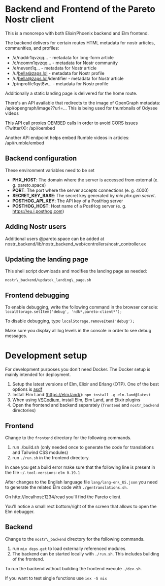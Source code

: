 # Backend and Frontend of the Pareto Nostr client

This is a monorepo with both Elixir/Phoenix backend and Elm frontend.

The backend delivers for certain routes HTML metadata for nostr articles, communities, and profiles:
- /a/naddr1qvzqq...            - metadata for long-form article
- /c/ncomm1qvzqq...            - metadata for Nostr community
- /e/nevent1q...               - metadata for Nostr article
- /u/bella@zaps.lol            - metadata for Nostr profile
- /u/bella@zaps.lol/identifier - metadata for Nostr article
- /p/nprofile1qyt8w... 	       - metadata for Nostr profile

Additionally a static landing page is delivered for the home route.

There's an API available that redirects to the image of OpenGraph metadata:
/api/opengraph/image??url=...
This is being used for thumbnails of Odysee videos

This API call proxies OEMBED calls in order to avoid CORS issues (Twitter/X):
/api/oembed

Another API endpoint helps embed Rumble videos in articles:
/api/rumble/embed

## Backend configuration

These environment variables need to be set
- **PHX_HOST**: The domain where the server is accessed from external (e. g. pareto.space)
- **PORT**: The port where the server accepts connections (e. g. 4000)
- **SECRET_KEY_BASE**: The secret key generated by *mix phx.gen.secret*.
- **POSTHOG_API_KEY**: The API key of a PostHog server
- **POSTHOG_HOST**: Host name of a PostHog server (e. g. https://eu.i.posthog.com)

## Adding Nostr users

Additional users @pareto.space can be added at nostr\_backend/lib/nostr\_backend\_web/controllers/nostr\_controller.ex

## Updating the landing page

This shell script downloads and modifies the landing page as needed:

```
nostr\_backend/update\_landing\_page.sh
```

## Frontend debugging

To enable debugging, write the following command in the browser console:
`localStorage.setItem('debug', 'ndk*,pareto-client*');`

To disable debugging, type
`localStorage.removeItem('debug');`

Make sure you display all log levels in the console in order to see debug messages.

# Development setup

For development purposes you don't need Docker. The Docker setup is mainly intended for deployment.

1. Setup the latest versions of Elm, Elixir and Erlang (OTP). One of the best options is [asdf](https://github.com/asdf-vm/asdf)
2. Install Elm Land (https://elm.land/): `npm install -g elm-land@latest`
3. When using [VSCodium](https://vscodium.com/), install Elm, Elm Land, and Elixir plugins
4. Open the frontend and backend separately (`frontend` and `nostr_backend` directories)

## Frontend
Change to the `frontend` directory for the following commands.

1. run ./build.sh (only needed once to generate the code for translations and Tailwind CSS modules)
2. run `./run.sh` in the frontend directory.

In case you get a build error make sure that the following line is present in the file `~/.tool-versions`:
`elm 0.19.1`

After changes to the English language file `lang/lang-en\_US.json` you need to generate the related Elm code with `./gentranslations.sh`.

On http://localhost:1234/read you'll find the Pareto client.

You'll notice a small rect bottom/right of the screen that allows to open the Elm debugger.

## Backend
Change to the `nostr\_backend` directory for the following commands.

1. run `mix deps.get` to load externally referenced modules.
2. The backend can be started locally with `./run.sh`. This includes building of the frontend.

To run the backend without building the frontend execute `./dev.sh`.

If you want to test single functions use `iex -S mix`

